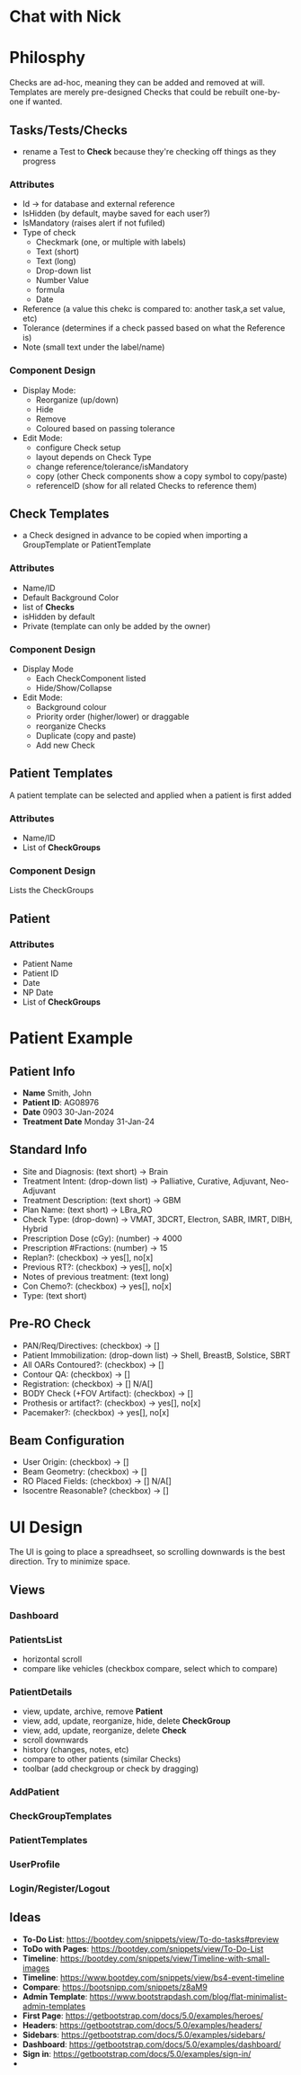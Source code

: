 # Chat with Nick

# Philosphy
Checks are ad-hoc, meaning they can be added and removed at will. Templates are merely pre-designed Checks that could be rebuilt one-by-one if wanted.

## Tasks/Tests/Checks
- rename a Test to **Check** because they're checking off things as they progress
### Attributes
  - Id -> for database and external reference
  - IsHidden (by default, maybe saved for each user?)
  - IsMandatory (raises alert if not fufiled)
  - Type of check
    - Checkmark (one, or multiple with labels)
    - Text (short)
    - Text (long)
    - Drop-down list
    - Number Value
    - formula
    - Date
  - Reference (a value this chekc is compared to: another task,a  set value, etc)
  - Tolerance (determines if a check passed based on what the Reference is)
  - Note (small text under the label/name)
### Component Design
- Display Mode:
  - Reorganize (up/down)
  - Hide
  - Remove
  - Coloured based on passing tolerance
- Edit Mode:
  - configure Check setup
  - layout depends on Check Type
  - change reference/tolerance/isMandatory  
  - copy (other Check components show a copy symbol to copy/paste)
  - referenceID (show for all related Checks to reference them)
## Check Templates
- a Check designed in advance to be copied when importing a GroupTemplate or PatientTemplate
### Attributes
- Name/ID
- Default Background Color
- list of **Checks** 
- isHidden by default
- Private (template can only be added by the owner)
### Component Design
- Display Mode
  - Each CheckComponent listed
  - Hide/Show/Collapse
- Edit Mode:
  - Background colour
  - Priority order (higher/lower) or draggable
  - reorganize Checks
  - Duplicate (copy and paste)
  - Add new Check
## Patient Templates
A patient template can be selected and applied when a patient is first added
### Attributes
- Name/ID
- List of **CheckGroups**
### Component Design
Lists the CheckGroups
## Patient
### Attributes
- Patient Name
- Patient ID
- Date
- NP Date
- List of **CheckGroups**

# Patient Example
## Patient Info
- **Name** Smith, John
- **Patient ID**: AG08976
- **Date** 0903 30-Jan-2024
- **Treatment Date** Monday 31-Jan-24
## Standard Info
- Site and Diagnosis: (text short) -> Brain
- Treatment Intent: (drop-down list) -> Palliative, Curative, Adjuvant, Neo-Adjuvant
- Treatment Description: (text short) -> GBM
- Plan Name: (text short) -> LBra_RO
- Check Type: (drop-down) -> VMAT, 3DCRT, Electron, SABR, IMRT, DIBH, Hybrid
- Prescription Dose (cGy): (number) -> 4000
- Prescription #Fractions: (number) -> 15
- Replan?: (checkbox) -> yes[], no[x]
- Previous RT?: (checkbox) -> yes[], no[x]
- Notes of previous treatment: (text long)
- Con Chemo?: (checkbox) -> yes[], no[x]
- Type: (text short)
## Pre-RO Check
- PAN/Req/Directives: (checkbox) -> []
- Patient Immobilization: (drop-down list) -> Shell, BreastB, Solstice, SBRT
- All OARs Contoured?: (checkbox) -> []
- Contour QA: (checkbox) -> []
- Registration: (checkbox) -> [] N/A[]
- BODY Check (+FOV Artifact): (checkbox) -> []
- Prothesis or artifact?: (checkbox) -> yes[], no[x]
- Pacemaker?: (checkbox) -> yes[], no[x]
## Beam Configuration 
- User Origin: (checkbox) -> []
- Beam Geometry: (checkbox) -> []
- RO Placed Fields: (checkbox) -> [] N/A[]
- Isocentre Reasonable? (checkbox) -> []

# UI Design
The UI is going to place a spreadhseet, so scrolling downwards is the best direction. Try to minimize space.

## Views
### Dashboard
### PatientsList
- horizontal scroll
- compare like vehicles (checkbox compare, select which to compare)
### PatientDetails
- view, update, archive, remove **Patient**
- view, add, update, reorganize, hide, delete **CheckGroup** 
- view, add, update, reorganize, delete **Check**
- scroll downwards
- history (changes, notes, etc)
- compare to other patients (similar Checks)
- toolbar (add checkgroup or check by dragging)
### AddPatient
### CheckGroupTemplates
### PatientTemplates
### UserProfile
### Login/Register/Logout

## Ideas
- **To-Do List**: https://bootdey.com/snippets/view/To-do-tasks#preview
- **ToDo with Pages**: https://bootdey.com/snippets/view/To-Do-List
- **Timeline**: https://bootdey.com/snippets/view/Timeline-with-small-images
- **Timeline**: https://www.bootdey.com/snippets/view/bs4-event-timeline
- **Compare**: https://bootsnipp.com/snippets/z8aM9
- **Admin Template**: https://www.bootstrapdash.com/blog/flat-minimalist-admin-templates
- **First Page**: https://getbootstrap.com/docs/5.0/examples/heroes/
- **Headers**: https://getbootstrap.com/docs/5.0/examples/headers/
- **Sidebars**: https://getbootstrap.com/docs/5.0/examples/sidebars/
- **Dashboard**: https://getbootstrap.com/docs/5.0/examples/dashboard/
- **Sign in**: https://getbootstrap.com/docs/5.0/examples/sign-in/
- 

